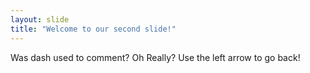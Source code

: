 ```yaml
---
layout: slide
title: "Welcome to our second slide!"
---
```

Was dash used to comment? Oh Really?
Use the left arrow to go back!

